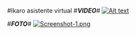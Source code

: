  #Ikaro asistente virtual
 #___VIDEO___#
 [![Alt text](https://i.postimg.cc/MnCbDcnY/Screenshot-4.png)](https://youtu.be/UMdji4WSoQ8)
 
 
 
 
 #___FOTO___#
 [![Screenshot-1.png](https://i.postimg.cc/5yTWVF91/Screenshot-1.png)](https://postimg.cc/xNv4G8bF)
 
 
 
